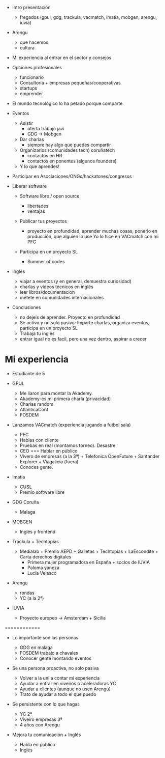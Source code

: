 
- Intro presentación
  - fregados (gpul, gdg, trackula, vacmatch, imatia, mobgen, arengu, iuvia)
- Arengu
  - que hacemos
  - cultura
- Mi experiencia al entrar en el sector y consejos

- Opciones profesionales
  - funcionario
  - Consultoria + empresas pequeñas/cooperativas
  - startups
  - emprender

- El mundo tecnológico lo ha petado porque comparte

- Eventos
  - Asistir
    - oferta trabajo javi
    - GDG -> Mobgen
  - Dar charlas
    - siempre hay algo que puedes compartir
  - Organizarlos (comunidades tech) coruñatech
    - contactos en HR
    - contactos en ponentes (algunos founders)
  - Y lo que aprendes!

- Participar en Asociaciones/ONGs/hackatones/congresos

- Liberar software
  - Software libre / open source
    - libertades
    - ventajas

  - Publicar tus proyectos
    - proyecto en profundidad, aprender muchas cosas, ponerlo en producción, que alguien lo use
    Yo lo hice en VACmatch con mi PFC

  - Participa en un proyecto SL
    - Summer of codes

- Inglés
  - viajar a eventos (y en general, demuestra curiosidad)
  - charlas y videos técnicos en inglés
  - leer libros/documentacion
  - métete en comunidades internacionales

- Conclusiones
  - no dejeis de aprender. Proyecto en profundidad
  - Se activo y no solo pasivo: Imparte charlas, organiza eventos, participa en un proyecto SL
  - Trabaja tu inglés
  - entrar igual no es facil, pero una vez dentro, aspirar a crecer





Mi experiencia
=========

- Estudiante de 5

- GPUL
  - Me liaron para montar la Akademy.
  - Akademy-es mi primera charla (privacidad)
  - Charlas random
  - AtlanticaConf
  - FOSDEM
- Lanzamos VACmatch (experiencia jugando a futbol sala)
  - PFC
  - Hablas con cliente
  - Pruebas en real (montamos torneo). Desastre
  - CEO === Hablar en público
  - Vivero de empresas (a la 3ª) + Telefonica OpenFuture + Santander Explorer + Viagalicia (fuera)
  - Conoces gente.
- Imatia
  - CUSL
  - Premio software libre
- GDG Coruña
  - Malaga
- MOBGEN
  - Inglés y frontend
- Trackula + Techtopias
  - Medialab + Premio AEPD + Galletas + Techtopias + LaEscondite + Carta derechos digitales
    - Primera mujer programadora en España + socios de IUVIA
    - Paloma yaneza
    - Lucía Velasco
- Arengu
  - rondas
  - YC (a la 2ª)
- IUVIA
  - Proyecto europeo -> Amsterdam + Sicilia

============

- Lo importante son las personas
  - GDG en malaga
  - FOSDEM trabajo a chavales
  - Conocer gente montando eventos

- Se una persona proactiva, no solo pasiva
  - Volver a la uni a contar mi experiencia
  - Ayudar a entrar en viveiros o aceleradoras YC
  - Ayudar a clientes (aunque no usen Arengu)
  - Trato de ayudar a todo el que puedo

- Se persistente con lo que hagas
  - YC 2ª
  - Viveiro empresas 3ª
  - 4 años con Arengu

- Mejora tu comunicación + Inglés
  - Habla en público
  - Inglés
